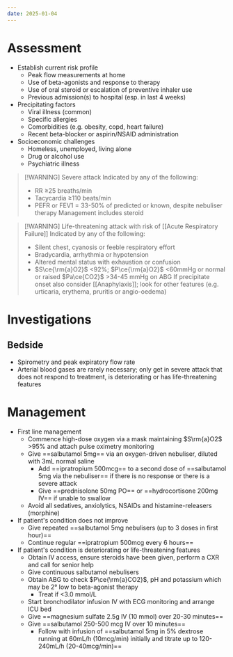 ```yaml
---
date: 2025-01-04
---
```

# Assessment
- Establish current risk profile
	- Peak flow measurements at home
	- Use of beta-agonists and response to therapy
	- Use of oral steroid or escalation of preventive inhaler use
	- Previous admission(s) to hospital (esp. in last 4 weeks)
- Precipitating factors
	- Viral illness (common)
	- Specific allergies
	- Comorbidities (e.g. obesity, copd, heart failure)
	- Recent beta-blocker or aspirin/NSAID administration
- Socioeconomic challenges
	- Homeless, unemployed, living alone
	- Drug or alcohol use
	- Psychiatric illness

> [!WARNING] Severe attack
> Indicated by any of the following:
> - RR ≥25 breaths/min
> - Tacycardia ≥110 beats/min
> - PEFR or FEV1 = 33-50% of predicted or known, despite nebuliser therapy
> Management includes steroid

> [!WARNING] Life-threatening attack with risk of [[Acute Respiratory Failure]]
> Indicated by any of the following:
> - Silent chest, cyanosis or feeble respiratory effort
> - Bradycardia, arrhythmia or hypotension
> - Altered mental status with exhaustion or confusion
> - $S\ce{\rm{a}O2}$ <92%; $P\ce{\rm{a}O2}$ <60mmHg or normal or raised $Pa\ce{CO2}$ >34-45 mmHg on ABG
> If precipitate onset also consider [[Anaphylaxis]]; look for other features (e.g. urticaria, erythema, pruritis or angio-oedema) 

# Investigations
## Bedside
-  Spirometry and peak expiratory flow rate
-  Arterial blood gases are rarely necessary; only get in severe attack that does not respond to treatment, is deteriorating or has life-threatening features
# Management
- First line management
	- Commence high-dose oxygen via a mask maintaining $S\rm{a}O2$ >95% and attach pulse oximetry monitoring
	- Give ==salbutamol 5mg== via an oxygen-driven nebuliser, diluted with 3mL normal saline
		- Add ==ipratropium 500mcg== to a second dose of ==salbutamol 5mg via the nebuliser== if there is no response or there is a severe attack
		- Give ==prednisolone 50mg PO== or ==hydrocortisone 200mg IV== if unable to swallow
	- Avoid all sedatives, anxiolytics, NSAIDs and histamine-releasers (morphine)
- If patient's condition does not improve
	- Give repeated ==salbutamol 5mg nebulisers (up to 3 doses in first hour)==
	- Continue regular ==ipratropium 500mcg every 6 hours==
- If patient's condition is deteriorating or life-threatening features
	- Obtain IV access, ensure steroids have been given, perform a CXR and call for senior help
	- Give continuous salbutamol nebulisers
	- Obtain ABG to check $P\ce{\rm{a}CO2}$, pH and potassium which may be 2° low to beta-agonist therapy 
		- Treat if <3.0 mmol/L
	- Start bronchodilator infusion IV with ECG monitoring and arrange ICU bed
	- Give ==magnesium sulfate 2.5g IV (10 mmol) over 20-30 minutes==
	- Give ==salbutamol 250-500 mcg IV over 10 minutes==
		- Follow with infusion of ==salbutamol 5mg in 5% dextrose running at 60mL/h (10mcg/min) initially and titrate up to 120-240mL/h (20-40mcg/min)==
